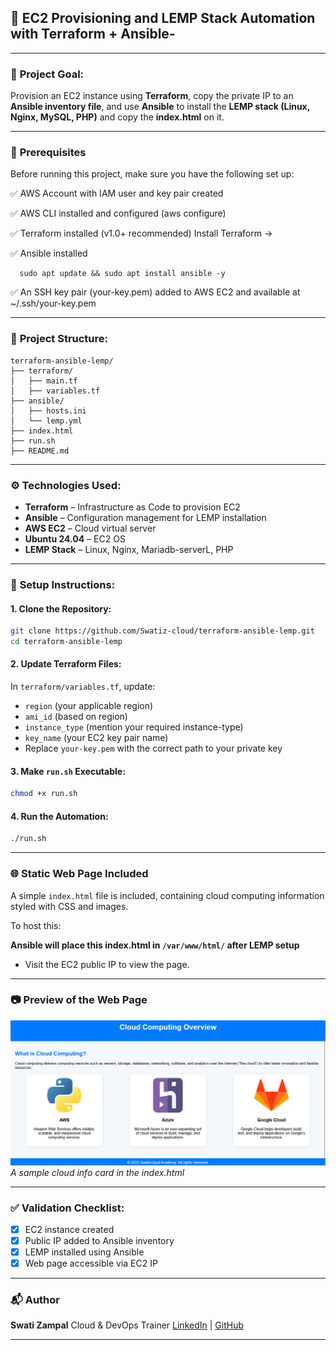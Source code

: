 
## 🚀 EC2 Provisioning and LEMP Stack Automation with Terraform + Ansible-

---

### 📌 **Project Goal:**

Provision an EC2 instance using **Terraform**, copy the private IP to an **Ansible inventory file**, and use **Ansible** to install the **LEMP stack (Linux, Nginx, MySQL, PHP)** and copy the **index.html** on it.

---

### 🔑 **Prerequisites**

Before running this project, make sure you have the following set up:

  ✅ AWS Account with IAM user and key pair created

  ✅ AWS CLI installed and configured (aws configure)

  ✅ Terraform installed (v1.0+ recommended)
      Install Terraform →

  ✅ Ansible installed

      sudo apt update && sudo apt install ansible -y

  ✅ An SSH key pair (your-key.pem) added to AWS EC2 and available at ~/.ssh/your-key.pem

---

### 📁 **Project Structure:**

```
terraform-ansible-lemp/
├── terraform/
│   ├── main.tf
│   ├── variables.tf
├── ansible/
│   ├── hosts.ini
│   └── lemp.yml
├── index.html
├── run.sh
├── README.md
```

---

### ⚙️ **Technologies Used:**

* **Terraform** – Infrastructure as Code to provision EC2
* **Ansible** – Configuration management for LEMP installation
* **AWS EC2** – Cloud virtual server
* **Ubuntu 24.04** – EC2 OS
* **LEMP Stack** – Linux, Nginx, Mariadb-serverL, PHP

---

### 🔧 **Setup Instructions:**

#### 1. Clone the Repository:

```bash
git clone https://github.com/Swatiz-cloud/terraform-ansible-lemp.git
cd terraform-ansible-lemp
```

#### 2. Update Terraform Files:

In `terraform/variables.tf`, update:

* `region` (your applicable region)
* `ami_id` (based on region)
* `instance_type` (mention your required instance-type)
* `key_name` (your EC2 key pair name)
* Replace `your-key.pem` with the correct path to your private key


#### 3. Make `run.sh` Executable:

```bash
chmod +x run.sh
```

#### 4. Run the Automation:

```bash
./run.sh
```

---

### 🌐 **Static Web Page Included**

A simple `index.html` file is included, containing cloud computing information styled with CSS and images.

To host this:

 **Ansible will place this index.html in `/var/www/html/` after LEMP setup**

* Visit the EC2 public IP to view the page.

---

### 📷 **Preview of the Web Page**

![Preview](img/myweb.png)
*A sample cloud info card in the index.html*

---

### ✅ **Validation Checklist:**

* [x] EC2 instance created
* [x] Public IP added to Ansible inventory
* [x] LEMP installed using Ansible
* [x] Web page accessible via EC2 IP

---

### 📬 **Author**

**Swati Zampal**
Cloud & DevOps Trainer
[LinkedIn](https://linkedin.com/in/swati-gandamal-zampal) | [GitHub](https://github.com/Swatiz-cloud)

---
